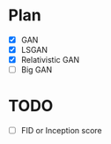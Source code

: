 # Plan
- [x] GAN
- [x] LSGAN
- [x] Relativistic GAN
- [ ] Big GAN

# TODO
- [ ] FID or Inception score

